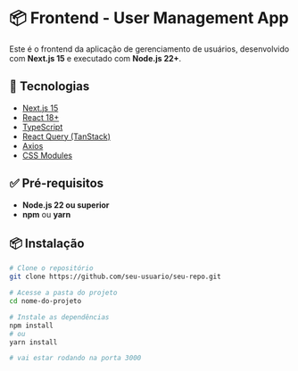# 📦 Frontend - User Management App

Este é o frontend da aplicação de gerenciamento de usuários, desenvolvido com **Next.js 15** e executado com **Node.js 22+**.

## 🚀 Tecnologias

- [Next.js 15](https://nextjs.org/)
- [React 18+](https://react.dev/)
- [TypeScript](https://www.typescriptlang.org/)
- [React Query (TanStack)](https://tanstack.com/query/latest)
- [Axios](https://axios-http.com/)
- [CSS Modules](https://nextjs.org/docs/pages/building-your-application/styling/css-modules)

## ✅ Pré-requisitos

- **Node.js 22 ou superior**
- **npm** ou **yarn**

## 📦 Instalação

```bash
# Clone o repositório
git clone https://github.com/seu-usuario/seu-repo.git

# Acesse a pasta do projeto
cd nome-do-projeto

# Instale as dependências
npm install
# ou
yarn install

# vai estar rodando na porta 3000
